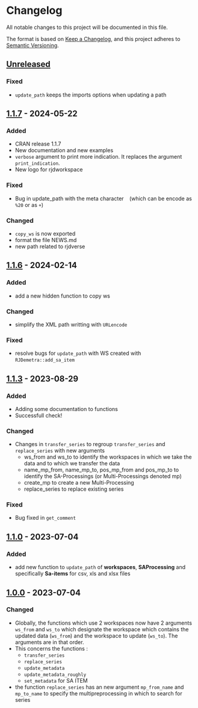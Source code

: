 # Changelog

All notable changes to this project will be documented in this file.

The format is based on [Keep a Changelog](https://keepachangelog.com/en/1.1.0/),
and this project adheres to [Semantic Versioning](https://semver.org/spec/v2.0.0.html).


## [Unreleased]

### Fixed

* `update_path` keeps the imports options when updating a path


## [1.1.7] - 2024-05-22

### Added

* CRAN release 1.1.7
* New documentation and new examples
* `verbose` argument to print more indication. It replaces the argument `print_indication`.
* New logo for rjdworkspace

### Fixed

* Bug in update_path with the meta character ` ` (which can be encode as `%20` or as `+`)

### Changed

* `copy_ws` is now exported
* format the file NEWS.md
* new path related to rjdverse


## [1.1.6] - 2024-02-14

### Added

* add a new hidden function to copy ws

### Changed

* simplify the XML path writting with `URLencode`

### Fixed

* resolve bugs for `update_path` with WS created with `RJDemetra::add_sa_item`


## [1.1.3] - 2023-08-29

### Added

* Adding some documentation to functions
* Successfull check!

### Changed

* Changes in `transfer_series` to regroup `transfer_series` and `replace_series` with new arguments
    * ws_from and ws_to to identify the workspaces in which we take the data and to which we transfer the data
    * name_mp_from, name_mp_to, pos_mp_from and pos_mp_to to identify the SA-Processings (or Multi-Processings denoted mp)
    * create_mp to create a new Multi-Processing
    * replace_series to replace existing series
    
### Fixed

* Bug fixed in `get_comment`


## [1.1.0] - 2023-07-04

### Added

* add new function to `update_path` of **workspaces**, **SAProcessing** and specifically **Sa-items** for csv, xls and xlsx files


## [1.0.0] - 2023-07-04

### Changed

* Globally, the functions which use 2 workspaces now have 2 arguments `ws_from` and `ws_to` which designate the workspace which contains the updated data (`ws_from`) and the workspace to update (`ws_to`). The arguments are in that order. 
* This concerns the functions :
    * `transfer_series`
    * `replace_series`
    * `update_metadata`
    * `update_metadata_roughly`
    * `set_metadata` for SA ITEM
* the function `replace_series` has an new argument `mp_from_name` and `mp_to_name` to specify the multipreprocessing in which to search for series

[unreleased]: https://github.com/InseeFrLab/rjdworkspace/compare/v1.1.7...HEAD
[1.1.7]: https://github.com/InseeFrLab/rjdworkspace/compare/v1.1.6...v1.1.7
[1.1.6]: https://github.com/InseeFrLab/rjdworkspace/compare/v1.1.3...v1.1.6
[1.1.3]: https://github.com/InseeFrLab/rjdworkspace/compare/v1.1.0...v1.1.3
[1.1.0]: https://github.com/InseeFrLab/rjdworkspace/compare/v1.0.0...v1.1.0
[1.0.0]: https://github.com/InseeFrLab/rjdworkspace/releases/tag/v1.0.0
